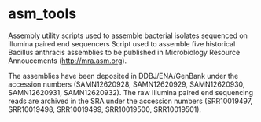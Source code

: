 # asm_tools
Assembly utility scripts used to assemble bacterial isolates sequenced on illumina paired end sequencers
Script used to assemble five historical Bacillus anthracis assemblies to be published in Microbiology Resource Annoucements (http://mra.asm.org).  

The assemblies have been deposited in DDBJ/ENA/GenBank under the accession numbers (SAMN12620928, SAMN12620929, SAMN12620930, SAMN12620931, SAMN12620932).  The raw Illumina paired end sequencing reads are archived in the SRA under the accession numbers (SRR10019497, SRR10019498, SRR10019499, SRR10019500, SRR10019501).
